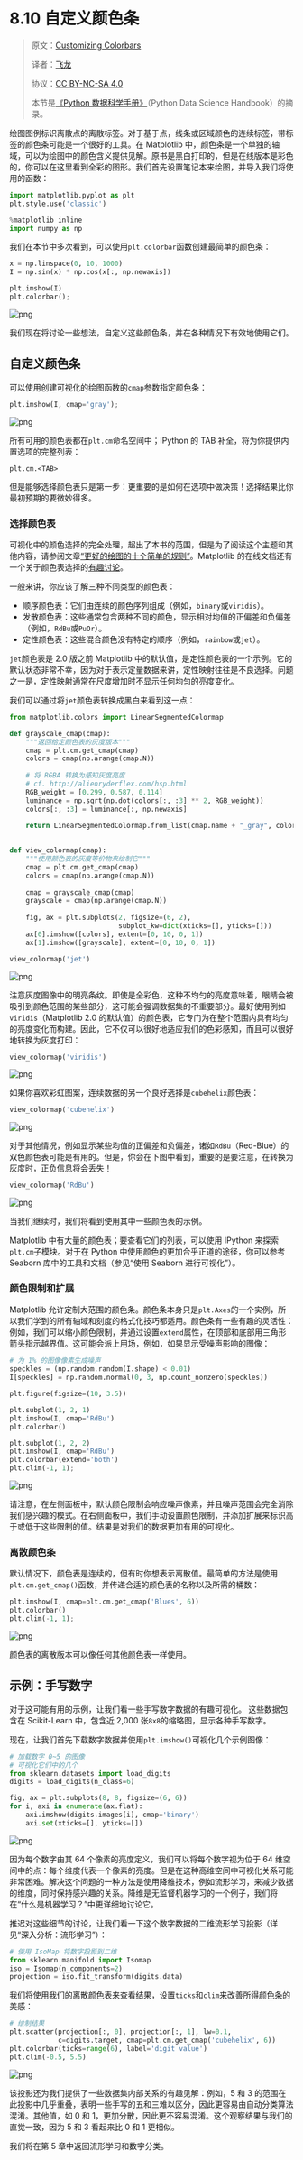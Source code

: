# 8.10 自定义颜色条

> 原文：[Customizing Colorbars](https://nbviewer.jupyter.org/github/donnemartin/data-science-ipython-notebooks/blob/master/matplotlib/04.07-Customizing-Colorbars.ipynb)
> 
> 译者：[飞龙](https://github.com/wizardforcel)
> 
> 协议：[CC BY-NC-SA 4.0](http://creativecommons.org/licenses/by-nc-sa/4.0/)
> 
> 本节是[《Python 数据科学手册》](https://github.com/jakevdp/PythonDataScienceHandbook)（Python Data Science Handbook）的摘录。

绘图图例标识离散点的离散标签。对于基于点，线条或区域颜色的连续标签，带标签的颜色条可能是一个很好的工具。在 Matplotlib 中，颜色条是一个单独的轴域，可以为绘图中的颜色含义提供见解。原书是黑白打印的，但是在线版本是彩色的，你可以在这里看到全彩的图形。我们首先设置笔记本来绘图，并导入我们将使用的函数：

```py
import matplotlib.pyplot as plt
plt.style.use('classic')

%matplotlib inline
import numpy as np
```

我们在本节中多次看到，可以使用``plt.colorbar``函数创建最简单的颜色条：

```py
x = np.linspace(0, 10, 1000)
I = np.sin(x) * np.cos(x[:, np.newaxis])

plt.imshow(I)
plt.colorbar();
```

![png](../img/8-10-1.png)


我们现在将讨论一些想法，自定义这些颜色条，并在各种情况下有效地使用它们。

## 自定义颜色条

可以使用创建可视化的绘图函数的``cmap``参数指定颜色条：

```py
plt.imshow(I, cmap='gray');
```

![png](../img/8-10-2.png)

所有可用的颜色表都在``plt.cm``命名空间中；IPython 的 TAB 补全，将为你提供内置选项的完整列表：

```ipython
plt.cm.<TAB>
```

但是能够选择颜色表只是第一步：更重要的是如何在选项中做决策！选择结果比你最初预期的要微妙得多。

### 选择颜色表

可视化中的颜色选择的完全处理，超出了本书的范围，但是为了阅读这个主题和其他内容，请参阅文章[“更好的绘图的十个简单的规则”](http://journals.plos.org/ploscompbiol/article?id=10.1371/journal.pcbi.1003833)。Matplotlib 的在线文档还有一个关于颜色表选择的[有趣讨论](http://Matplotlib.org/1.4.1/users/colormaps.html)。

一般来讲，你应该了解三种不同类型的颜色表：

-   顺序颜色表：它们由连续的颜色序列组成（例如，``binary``或``viridis``）。
-   发散颜色表：这些通常包含两种不同的颜色，显示相对均值的正偏差和负偏差（例如，``RdBu``或``PuOr``）。
-   定性颜色表：这些混合颜色没有特定的顺序（例如，``rainbow``或``jet``）。

``jet``颜色表是 2.0 版之前 Matplotlib 中的默认值，是定性颜色表的一个示例。它的默认状态非常不幸，因为对于表示定量数据来讲，定性映射往往是不良选择。问题之一是，定性映射通常在尺度增加时不显示任何均匀的亮度变化。

我们可以通过将``jet``颜色表转换成黑白来看到这一点：

```py
from matplotlib.colors import LinearSegmentedColormap

def grayscale_cmap(cmap):
    """返回给定颜色表的灰度版本"""
    cmap = plt.cm.get_cmap(cmap)
    colors = cmap(np.arange(cmap.N))
    
    # 将 RGBA 转换为感知灰度亮度
    # cf. http://alienryderflex.com/hsp.html
    RGB_weight = [0.299, 0.587, 0.114]
    luminance = np.sqrt(np.dot(colors[:, :3] ** 2, RGB_weight))
    colors[:, :3] = luminance[:, np.newaxis]
        
    return LinearSegmentedColormap.from_list(cmap.name + "_gray", colors, cmap.N)
    

def view_colormap(cmap):
    """使用颜色表的灰度等价物来绘制它"""
    cmap = plt.cm.get_cmap(cmap)
    colors = cmap(np.arange(cmap.N))
    
    cmap = grayscale_cmap(cmap)
    grayscale = cmap(np.arange(cmap.N))
    
    fig, ax = plt.subplots(2, figsize=(6, 2),
                           subplot_kw=dict(xticks=[], yticks=[]))
    ax[0].imshow([colors], extent=[0, 10, 0, 1])
    ax[1].imshow([grayscale], extent=[0, 10, 0, 1])

view_colormap('jet')
```

![png](../img/8-10-3.png)


注意灰度图像中的明亮条纹。即使是全彩色，这种不均匀的亮度意味着，眼睛会被吸引到颜色范围的某些部分，这可能会强调数据集的不重要部分。最好使用例如``viridis``（Matplotlib 2.0 的默认值）的颜色表，它专门为在整个范围内具有均匀的亮度变化而构建。因此，它不仅可以很好地适应我们的色彩感知，而且可以很好地转换为灰度打印：

```py
view_colormap('viridis')
```

![png](../img/8-10-4.png)


如果你喜欢彩虹图案，连续数据的另一个良好选择是``cubehelix``颜色表：

```py
view_colormap('cubehelix')
```

![png](../img/8-10-5.png)


对于其他情况，例如显示某些均值的正偏差和负偏差，诸如`RdBu`（Red-Blue）的双色颜色表可能是有用的。但是，你会在下图中看到，重要的是要注意，在转换为灰度时，正负信息将会丢失！

```py
view_colormap('RdBu')
```

![png](../img/8-10-6.png)


当我们继续时，我们将看到使用其中一些颜色表的示例。

Matplotlib 中有大量的颜色表；要查看它们的列表，可以使用 IPython 来探索``plt.cm``子模块。对于在 Python 中使用颜色的更加合乎正道的途径，你可以参考 Seaborn 库中的工具和文档（参见“使用 Seaborn 进行可视化”）。

### 颜色限制和扩展

Matplotlib 允许定制大范围的颜色条。颜色条本身只是``plt.Axes``的一个实例，所以我们学到的所有轴域和刻度的格式化技巧都适用。颜色条有一些有趣的灵活性：例如，我们可以缩小颜色限制，并通过设置``extend``属性，在顶部和底部用三角形箭头指示越界值。这可能会派上用场，例如，如果显示受噪声影响的图像：

```py
# 为 1% 的图像像素生成噪声
speckles = (np.random.random(I.shape) < 0.01)
I[speckles] = np.random.normal(0, 3, np.count_nonzero(speckles))

plt.figure(figsize=(10, 3.5))

plt.subplot(1, 2, 1)
plt.imshow(I, cmap='RdBu')
plt.colorbar()

plt.subplot(1, 2, 2)
plt.imshow(I, cmap='RdBu')
plt.colorbar(extend='both')
plt.clim(-1, 1);
```

![png](../img/8-10-7.png)


请注意，在左侧面板中，默认颜色限制会响应噪声像素，并且噪声范围会完全消除我们感兴趣的模式。在右侧面板中，我们手动设置颜色限制，并添加扩展来标识高于或低于这些限制的值。结果是对我们的数据更加有用的可视化。

### 离散颜色条

默认情况下，颜色表是连续的，但有时你想表示离散值。最简单的方法是使用``plt.cm.get_cmap()``函数，并传递合适的颜色表的名称以及所需的桶数：

```py
plt.imshow(I, cmap=plt.cm.get_cmap('Blues', 6))
plt.colorbar()
plt.clim(-1, 1);
```

![png](../img/8-10-8.png)


颜色表的离散版本可以像任何其他颜色表一样使用。

## 示例：手写数字

对于这可能有用的示例，让我们看一些手写数字数据的有趣可视化。
这些数据包含在 Scikit-Learn 中，包含近 2,000 张`8x8`的缩略图，显示各种手写数字。

现在，让我们首先下载数字数据并使用``plt.imshow()``可视化几个示例图像：

```py
# 加载数字 0~5 的图像
# 可视化它们中的几个
from sklearn.datasets import load_digits
digits = load_digits(n_class=6)

fig, ax = plt.subplots(8, 8, figsize=(6, 6))
for i, axi in enumerate(ax.flat):
    axi.imshow(digits.images[i], cmap='binary')
    axi.set(xticks=[], yticks=[])
```

![png](../img/8-10-9.png)


因为每个数字由其 64 个像素的亮度定义，我们可以将每个数字视为位于 64 维空间中的点：每个维度代表一个像素的亮度。但是在这种高维空间中可视化关系可能非常困难。解决这个问题的一种方法是使用降维技术，例如流形学习，来减少数据的维度，同时保持感兴趣的关系。降维是无监督机器学习的一个例子，我们将在“什么是机器学习？”中更详细地讨论它。

推迟对这些细节的讨论，让我们看一下这个数字数据的二维流形学习投影（详见“深入分析：流形学习”）：

```py
# 使用 IsoMap 将数字投影到二维
from sklearn.manifold import Isomap
iso = Isomap(n_components=2)
projection = iso.fit_transform(digits.data)
```

我们将使用我们的离散颜色表来查看结果，设置``ticks``和``clim``来改善所得颜色条的美感：

```py
# 绘制结果
plt.scatter(projection[:, 0], projection[:, 1], lw=0.1,
            c=digits.target, cmap=plt.cm.get_cmap('cubehelix', 6))
plt.colorbar(ticks=range(6), label='digit value')
plt.clim(-0.5, 5.5)
```

![png](../img/8-10-10.png)


该投影还为我们提供了一些数据集内部关系的有趣见解：例如，5 和 3 的范围在此投影中几乎重叠，表明一些手写的五和三难以区分，因此更容易由自动分类算法混淆。其他值，如 0 和 1，更加分散，因此更不容易混淆。这个观察结果与我们的直觉一致，因为 5 和 3 看起来比 0 和 1 更相似。

我们将在第 5 章中返回流形学习和数字分类。